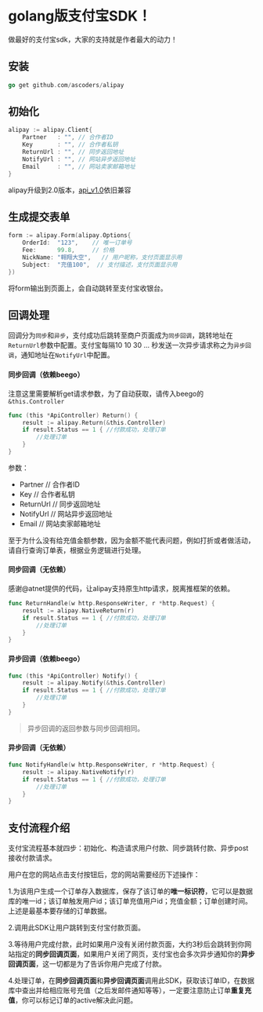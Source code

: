 # golang版支付宝SDK！

做最好的支付宝sdk，大家的支持就是作者最大的动力！

## 安装

~~~ go
go get github.com/ascoders/alipay
~~~

## 初始化

~~~ go
alipay := alipay.Client{
	Partner   : "", // 合作者ID
	Key       : "", // 合作者私钥
	ReturnUrl : "", // 同步返回地址
	NotifyUrl : "", // 网站异步返回地址
	Email     : "", // 网站卖家邮箱地址
}
~~~

alipay升级到2.0版本，[api_v1.0](doc/v1.md)依旧兼容

## 生成提交表单

~~~ go
form := alipay.Form(alipay.Options{
	OrderId:  "123",	// 唯一订单号
	Fee:      99.8,		// 价格
	NickName: "翱翔大空",	// 用户昵称，支付页面显示用
	Subject:  "充值100",	// 支付描述，支付页面显示用
})
~~~

将form输出到页面上，会自动跳转至支付宝收银台。

## 回调处理

回调分为`同步`和`异步`，支付成功后跳转至商户页面成为`同步回调`，跳转地址在`ReturnUrl`参数中配置。支付宝每隔10 10 30 ... 秒发送一次异步请求称之为`异步回调`，通知地址在`NotifyUrl`中配置。

#### 同步回调（依赖beego）

注意这里需要解析get请求参数，为了自动获取，请传入beego的`&this.Controller`

~~~ go
func (this *ApiController) Return() {
	result := alipay.Return(&this.Controller)
	if result.Status == 1 { //付款成功，处理订单
		//处理订单
	}
}
~~~

参数：

- Partner	// 合作者ID
- Key       // 合作者私钥
- ReturnUrl // 同步返回地址
- NotifyUrl // 网站异步返回地址
- Email     // 网站卖家邮箱地址

至于为什么没有给充值金额参数，因为金额不能代表问题，例如打折或者做活动，请自行查询订单表，根据业务逻辑进行处理。

#### 同步回调（无依赖）

感谢@atnet提供的代码，让alipay支持原生http请求，脱离推框架的依赖。

~~~ go
func ReturnHandle(w http.ResponseWriter, r *http.Request) {
	result := alipay.NativeReturn(r)
	if result.Status == 1 { //付款成功，处理订单
		//处理订单
	}
}
~~~

#### 异步回调（依赖beego）

~~~ go
func (this *ApiController) Notify() {
	result := alipay.Notify(&this.Controller)
	if result.Status == 1 { //付款成功，处理订单
		//处理订单
	}
}
~~~

> 异步回调的返回参数与同步回调相同。

#### 异步回调（无依赖）
	
~~~ go
func NotifyHandle(w http.ResponseWriter, r *http.Request) {
	result := alipay.NativeNotify(r)
	if result.Status == 1 { //付款成功，处理订单
		//处理订单
	}
}
~~~
	
## 支付流程介绍

支付宝流程基本就四步：初始化、构造请求用户付款、同步跳转付款、异步post接收付款请求。

用户在您的网站点击支付按钮后，您的网站需要经历下述操作：

 1.为该用户生成一个订单存入数据库，保存了该订单的**唯一标识符**，它可以是数据库的唯一id；该订单触发用户id；该订单充值用户id；充值金额；订单创建时间。上述是最基本要存储的订单数据。

 2.调用此SDK让用户跳转到支付宝付款页面。

 3.等待用户完成付款，此时如果用户没有关闭付款页面，大约3秒后会跳转到你网站指定的**同步回调页面**，如果用户关闭了网页，支付宝也会多次异步通知你的**异步回调页面**，这一切都是为了告诉你用户完成了付款。

 4.处理订单，在**同步回调页面**和**异步回调页面**调用此SDK，获取该订单ID，在数据库中查出并给相应账号充值（之后发邮件通知等等），一定要注意防止订单**重复充值**，你可以标记订单的active解决此问题。
